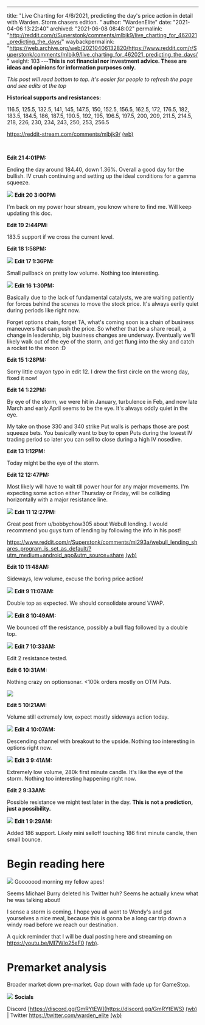 ---
title: "Live Charting for 4/6/2021, predicting the day's price action in detail with Warden. Storm chasers edition. "
author: "WardenElite"
date: "2021-04-06 13:22:40"
archived: "2021-06-08 08:48:02"
permalink: "http://reddit.com/r/Superstonk/comments/mlbjk9/live_charting_for_462021_predicting_the_days/"
waybackpermalink: "https://web.archive.org/web/20210406132820/https://www.reddit.com/r/Superstonk/comments/mlbjk9/live_charting_for_462021_predicting_the_days/"
weight: 103
---**This is not financial nor investment advice. These are ideas and opinions for information purposes only.**


*This post will read bottom to top. It's easier for people to refresh the page and see edits at the top*


**Historical supports and resistances:**


116.5, 125.5, 132.5, 141, 145, 147.5, 150, 152.5, 156.5, 162.5, 172, 176.5, 182, 183.5, 184.5, 186, 187.5, 190.5, 192, 195, 196.5, 197.5, 200, 209, 211.5, 214.5, 218, 226, 230, 234, 243, 250, 253, 256.5


<https://reddit-stream.com/comments/mlbjk9/> [(wb)](https://web.archive.org/web/20210406145034/https://reddit-stream.com/comments/mlbjk9/)


​


**Edit 21 4:01PM:**


Ending the day around 184.40, down 1.36%. Overall a good day for the bullish. IV crush continuing and setting up the ideal conditions for a gamma squeeze.


![](/img/lpprvk960mr61.png)
**Edit 20 3:00PM:**


I'm back on my power hour stream, you know where to find me. Will keep updating this doc.


**Edit 19 2:44PM:**


183.5 support if we cross the current level.


**Edit 18 1:58PM:**


![](/img/0k0ussk8elr61.png)
**Edit 17 1:36PM:**


Small pullback on pretty low volume. Nothing too interesting.


![](/img/47lq8h96alr61.png)
**Edit 16 1:30PM:**


Basically due to the lack of fundamental catalysts, we are waiting patiently for forces behind the scenes to move the stock price. It's always eerily quiet during periods like right now.


Forget options chain, forget TA, what's coming soon is a chain of business maneuvers that can push the price. So whether that be a share recall, a change in leadership, big business changes are underway. Eventually we'll likely walk out of the eye of the storm, and get flung into the sky and catch a rocket to the moon :D


**Edit 15 1:28PM:**


Sorry little crayon typo in edit 12. I drew the first circle on the wrong day, fixed it now!


**Edit 14 1:22PM:**


By eye of the storm, we were hit in January, turbulence in Feb, and now late March and early April seems to be the eye. It's always oddly quiet in the eye.


My take on those 330 and 340 strike Put walls is perhaps those are post squeeze bets. You basically want to buy to open Puts during the lowest IV trading period so later you can sell to close during a high IV nosedive.


**Edit 13 1:12PM:**


Today might be the eye of the storm.


**Edit 12 12:47PM:**


Most likely will have to wait till power hour for any major movements. I'm expecting some action either Thursday or Friday, will be colliding horizontally with a major resistance line.


![](/img/k2wo790n8lr61.png)
**Edit 11 12:27PM:**


Great post from u/bobbychow305 about Webull lending. I would recommend you guys turn of lending by following the info in his post!


<https://www.reddit.com/r/Superstonk/comments/ml293a/webull_lending_shares_program_is_set_as_default/?utm_medium=android_app&utm_source=share> [(wb)](https://web.archive.org/web/20210406031726/https://www.reddit.com/gallery/ml293a)


**Edit 10 11:48AM:**


Sideways, low volume, excuse the boring price action!


![](/img/5s6bvdbwqkr61.png)
**Edit 9 11:07AM:**


Double top as expected. We should consolidate around VWAP.


![](/img/2o2jemvljkr61.png)
**Edit 8 10:49AM:**


We bounced off the resistance, possibly a bull flag followed by a double top.


![](/img/46zq2d4dgkr61.png)
**Edit 7 10:33AM:**


Edit 2 resistance tested.


**Edit 6 10:31AM:**


Nothing crazy on optionsonar. <100k orders mostly on OTM Puts.


![](/img/qmd5amv1dkr61.png)


**Edit 5 10:21AM:**


Volume still extremely low, expect mostly sideways action today.


![](/img/x3wxu3g9bkr61.png)
**Edit 4 10:07AM:**


Descending channel with breakout to the upside. Nothing too interesting in options right now.


![](/img/o2g9zkpr8kr61.png)
**Edit 3 9:41AM:**


Extremely low volume, 280k first minute candle. It's like the eye of the storm. Nothing too interesting happening right now.


**Edit 2 9:33AM:**


Possible resistance we might test later in the day. **This is not a prediction, just a possibility.**


![](/img/df5l38tq2kr61.png)
**Edit 1 9:29AM:**


Added 186 support. Likely mini selloff touching 186 first minute candle, then small bounce.


Begin reading here
==================


![](/img/qo6z5rztzjr61.png)
Gooooood morning my fellow apes!


Seems Michael Burry deleted his Twitter huh? Seems he actually knew what he was talking about!


I sense a storm is coming. I hope you all went to Wendy's and got yourselves a nice meal, because this is gonna be a long car trip down a windy road before we reach our destination.


A quick reminder that I will be dual posting here and streaming on <https://youtu.be/MI7WIo25eF0> [(wb)](https://youtu.be/MI7WIo25eF0).


Premarket analysis
==================


Broader market down pre-market. Gap down with fade up for GameStop.


![](/img/tsmbj55i0kr61.png)
**Socials**


Discord [https://discord.gg/GmRYtEW](https://discord.gg/GmRYtEWS) [(wb)](https://discord.gg/GmRYtEWS) | Twitter <https://twitter.com/warden_elite> [(wb)](https://web.archive.org/web/20210406192144/https://twitter.com/warden_elite)

